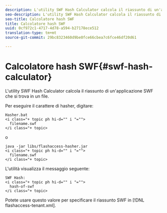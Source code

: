 ```yaml
---
description: L'utility SWF Hash Calculator calcola il riassunto di un'applicazione SWF che si trova in un file.
seo-description: L'utility SWF Hash Calculator calcola il riassunto di un'applicazione SWF che si trova in un file.
seo-title: Calcolatore hash SWF
title: Calcolatore hash SWF
uuid: 0cf972c1-4717-4d78-a594-b27178ece512
translation-type: tm+mt
source-git-commit: 29bc8323460d9be0fce66cbea7c6fce46df20d61

---
```



# Calcolatore hash SWF{#swf-hash-calculator}

L&#39;utility SWF Hash Calculator calcola il riassunto di un&#39;applicazione SWF che si trova in un file.

Per eseguire il carattere di hasher, digitare:

```
Hasher.bat 
<i class="+ topic ph hi-d="" i "="">
  filename.swf
</i class="+ topic>
```

o

```
java -jar libs/flashaccess-hasher.jar 
<i class="+ topic ph hi-d="" i "="">
  filename.swf
</i class="+ topic>
```

L&#39;utilità visualizza il messaggio seguente:

```
SWF Hash: 
<i class="+ topic ph hi-d="" i "="">
  hash-of-swf
</i class="+ topic>
```

Potete usare questo valore per specificare il riassunto SWF in [!DNL flashaccess-tenant.xml].
